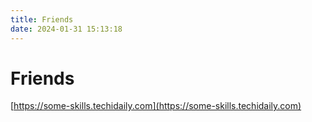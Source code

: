 ```yaml
---
title: Friends
date: 2024-01-31 15:13:18
---
```


# Friends

[https://some-skills.techidaily.com](https://some-skills.techidaily.com)